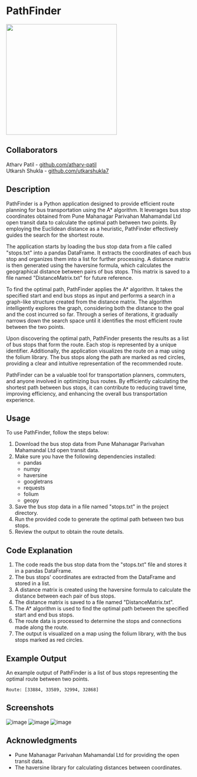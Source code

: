 # PathFinder
<img src="https://github.com/atharv-patil/pathfinder/assets/83455141/563df622-0de2-4242-b47b-ec433bdafcdb"  width="300" height="300">

## Collaborators
Atharv Patil - [github.com/atharv-patil](https://github.com/atharv-patil)<br>
Utkarsh Shukla - [github.com/utkarshukla7](https://github.com/utkarshukla7)


## Description
PathFinder is a Python application designed to provide efficient route planning for bus transportation using the A* algorithm. It leverages bus stop coordinates obtained from Pune Mahanagar Parivahan Mahamandal Ltd open transit data to calculate the optimal path between two points. By employing the Euclidean distance as a heuristic, PathFinder effectively guides the search for the shortest route.

The application starts by loading the bus stop data from a file called "stops.txt" into a pandas DataFrame. It extracts the coordinates of each bus stop and organizes them into a list for further processing. A distance matrix is then generated using the haversine formula, which calculates the geographical distance between pairs of bus stops. This matrix is saved to a file named "DistanceMatrix.txt" for future reference.

To find the optimal path, PathFinder applies the A* algorithm. It takes the specified start and end bus stops as input and performs a search in a graph-like structure created from the distance matrix. The algorithm intelligently explores the graph, considering both the distance to the goal and the cost incurred so far. Through a series of iterations, it gradually narrows down the search space until it identifies the most efficient route between the two points.

Upon discovering the optimal path, PathFinder presents the results as a list of bus stops that form the route. Each stop is represented by a unique identifier. Additionally, the application visualizes the route on a map using the folium library. The bus stops along the path are marked as red circles, providing a clear and intuitive representation of the recommended route.

PathFinder can be a valuable tool for transportation planners, commuters, and anyone involved in optimizing bus routes. By efficiently calculating the shortest path between bus stops, it can contribute to reducing travel time, improving efficiency, and enhancing the overall bus transportation experience.
## Usage
To use PathFinder, follow the steps below:

1. Download the bus stop data from Pune Mahanagar Parivahan Mahamandal Ltd open transit data.
2. Make sure you have the following dependencies installed:
   - pandas
   - numpy
   - haversine
   - googletrans
   - requests
   - folium
   - geopy
3. Save the bus stop data in a file named "stops.txt" in the project directory.
4. Run the provided code to generate the optimal path between two bus stops.
5. Review the output to obtain the route details.

## Code Explanation
1. The code reads the bus stop data from the "stops.txt" file and stores it in a pandas DataFrame.
2. The bus stops' coordinates are extracted from the DataFrame and stored in a list.
3. A distance matrix is created using the haversine formula to calculate the distance between each pair of bus stops.
4. The distance matrix is saved to a file named "DistanceMatrix.txt".
5. The A* algorithm is used to find the optimal path between the specified start and end bus stops.
6. The route data is processed to determine the stops and connections made along the route.
7. The output is visualized on a map using the folium library, with the bus stops marked as red circles.

## Example Output
An example output of PathFinder is a list of bus stops representing the optimal route between two points.

```
Route: [33884, 33589, 32994, 32868]
```

## Screenshots
![image](https://github.com/atharv-patil/pathfinder/assets/83455141/22f88985-fa25-4403-b574-4ae1b7a4280f)
![image](https://github.com/atharv-patil/pathfinder/assets/83455141/839decdc-a5c5-476e-8fb2-7f4c14cd4951)
![image](https://github.com/atharv-patil/pathfinder/assets/83455141/5e249236-2d4e-4f38-9a69-411d05684bde)



## Acknowledgments
- Pune Mahanagar Parivahan Mahamandal Ltd for providing the open transit data.
- The haversine library for calculating distances between coordinates.

